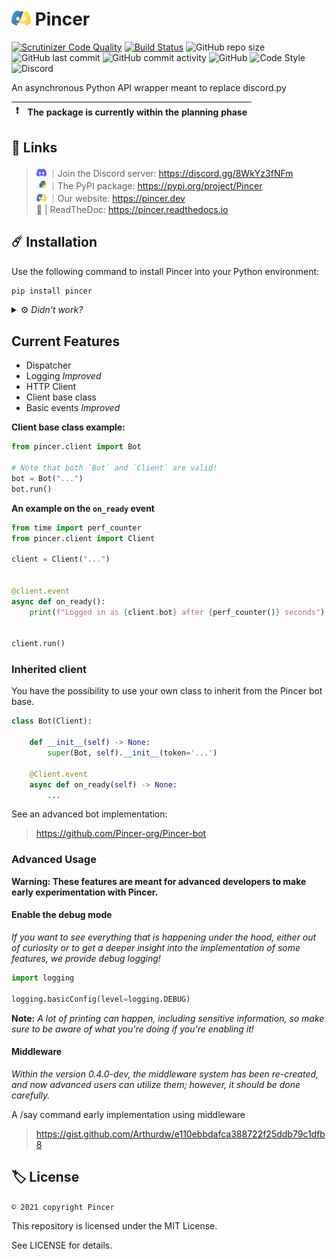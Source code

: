 # <img src="../assets/svg/pincer.svg" height="24px" alt="Pincer Logo"> Pincer

<!--
![PyPI - Downloads](https://img.shields.io/badge/dynamic/json?label=downloads&query=%24.total_downloads&url=https%3A%2F%2Fapi.pepy.tech%2Fapi%2Fprojects%2FPincer)](https://pypi.org/project/Pincer)
![PyPI](https://img.shields.io/pypi/v/Pincer)
![PyPI - Format](https://img.shields.io/pypi/format/Pincer)
![PyPI - Python Version](https://img.shields.io/pypi/pyversions/Pincer)
-->

[![Scrutinizer Code Quality](https://scrutinizer-ci.com/g/Pincer-org/pincer/badges/quality-score.png?b=main)](https://scrutinizer-ci.com/g/Pincer-org/pincer/?branch=main)
[![Build Status](https://scrutinizer-ci.com/g/Pincer-org/Pincer/badges/build.png?b=main)](https://scrutinizer-ci.com/g/Pincer-org/Pincer/build-status/main)
![GitHub repo size](https://img.shields.io/github/repo-size/Pincer-org/Pincer)
![GitHub last commit](https://img.shields.io/github/last-commit/Pincer-org/Pincer)
![GitHub commit activity](https://img.shields.io/github/commit-activity/m/Pincer-org/Pincer)
![GitHub](https://img.shields.io/github/license/Pincer-org/Pincer)
![Code Style](https://img.shields.io/badge/code%20style-pep8-green)
![Discord](https://img.shields.io/discord/881531065859190804)

An asynchronous Python API wrapper meant to replace discord.py

| :exclamation: | The package is currently within the planning phase |
| ------------- | :------------------------------------------------- |

## :pushpin: Links

> <img src="../assets/svg/discord.svg" width="16px" alt="Discord Logo"> ｜Join the Discord server: https://discord.gg/8WkYz3fNFm <br>
> <img src="../assets/svg/pypi.svg" width="16px" alt="PyPI Logo"> ｜The PyPI package: https://pypi.org/project/Pincer <br>
> <img src="../assets/svg/pincer.svg" width="16px" alt="Pincer Logo"> ｜Our website: https://pincer.dev <br>
> 📝 | ReadTheDoc: https://pincer.readthedocs.io

## ☄️ Installation

Use the following command to install Pincer into your Python environment:

```bash
pip install pincer
```

<details>

<summary>
    ⚙️ <i> Didn't work?</i>
</summary>

Depending on your Python installation, you might need to use one of the following:

- Python is not in PATH

    ```sh
    path/to/python.exe -m pip install pincer
    ```

- Python is in PATH but pip is not

    ```sh
    python -m pip install pincer
    ```

- Unix systems can use pip3/python3 commands

    ```sh
    pip3 install pincer
    ```

    ```sh
    python3 -m pip install pincer
    ```

- Using multiple Python versions

    ```sh
    py -m pip install pincer
    ```

</details>

## Current Features

- Dispatcher
- Logging _Improved_
- HTTP Client
- Client base class
- Basic events _Improved_

**Client base class example:**

```py
from pincer.client import Bot

# Note that both `Bot` and `Client` are valid!
bot = Bot("...")
bot.run()
```

**An example on the `on_ready` event**

```py
from time import perf_counter
from pincer.client import Client

client = Client("...")


@client.event
async def on_ready():
    print(f"Logged in as {client.bot} after {perf_counter()} seconds")


client.run()
```

### Inherited client

You have the possibility to use your own class to inherit from the Pincer bot base.

```py
class Bot(Client):

    def __init__(self) -> None:
        super(Bot, self).__init__(token='...')

    @Client.event
    async def on_ready(self) -> None:
        ...
```

See an advanced bot implementation:

> <https://github.com/Pincer-org/Pincer-bot>

### Advanced Usage

__Warning: These features are meant for advanced developers to make early experimentation with Pincer.__

#### Enable the debug mode

_If you want to see everything that is happening under the hood,
either out of curiosity or to get a deeper insight into the implementation
of some features, we provide debug logging!_

```py
import logging

logging.basicConfig(level=logging.DEBUG)
```
**Note:** _A lot of printing can happen, including sensitive information,
so make sure to be aware of what you're doing if you're enabling it!_


#### Middleware
_Within the version 0.4.0-dev, the middleware system has been re-created,
and now advanced users can utilize them; however, it should be done carefully._

A /say command early implementation using middleware

> https://gist.github.com/Arthurdw/e110ebbdafca388722f25ddb79c1dfb8


## 🏷️ License

`© 2021 copyright Pincer`

This repository is licensed under the MIT License.

See LICENSE for details.
